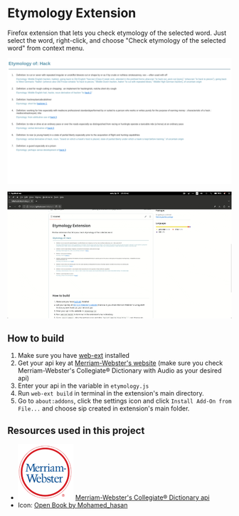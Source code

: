 # Etymology Extension
Firefox extension that lets you check etymology of the selected word. Just select the word, right-click, and choose "Check etymology of the selected word" from context menu.

![result of extensions work](Screenshot.png)

![usage](usage.gif)

## How to build
1. Make sure you have [web-ext](https://github.com/mozilla/web-ext) installed
2. Get your api key at [Merriam-Webster's website](https://www.dictionaryapi.com/) (make sure you check 
Merriam-Webster's Collegiate® Dictionary with Audio as your desired api)
3. Enter your api in the variable in ```etymology.js```
4. Run ```web-ext build``` in terminal in the extension's main directory.
5. Go to ```about:addons```, click the settings icon and click ```Install Add-On from File...``` and choose sip created in extension's main folder.

## Resources used in this project

- [![Merriam-Webster's Logo](MWLogo_ForLightBackgrounds.png)](https://dictionaryapi.com/products/api-collegiate-dictionary) [Merriam-Webster's Collegiate® Dictionary api](https://dictionaryapi.com/products/api-collegiate-dictionary)
- Icon: [Open Book by Mohamed_hasan](https://pixabay.com/illustrations/open-book-bible-book-icon-2268948/)